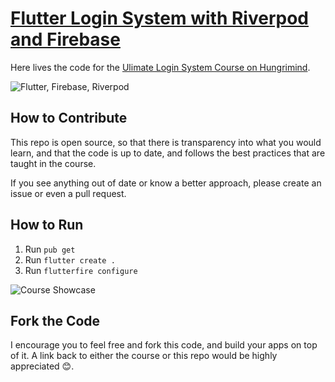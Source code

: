 # [Flutter Login System with Riverpod and Firebase](https://www.hungrimind.com/courses/flutter/login-riverpod-firebase)

Here lives the code for the [Ulimate Login System Course on Hungrimind](https://www.hungrimind.com/courses/flutter/login-riverpod-firebase). 

![Flutter, Firebase, Riverpod](https://www.hungrimind.com/courses/flutter/login/header.png)

## How to Contribute
This repo is open source, so that there is transparency into what you would learn, and that the code is up to date, and follows the best practices that are taught in the course. 

If you see anything out of date or know a better approach, please create an issue or even a pull request.

## How to Run
1. Run `pub get`
2. Run `flutter create .`
3. Run `flutterfire configure`


![Course Showcase](https://www.hungrimind.com/images/course_showcase.png)

## Fork the Code
I encourage you to feel free and fork this code, and build your apps on top of it. A link back to either the course or this repo would be highly appreciated 😊.
